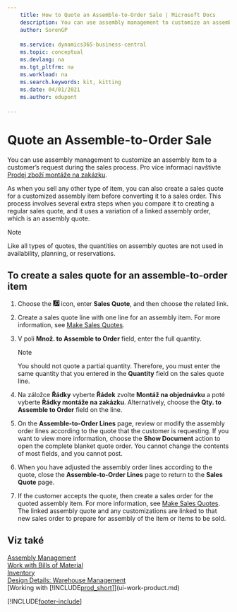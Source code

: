 ```yaml
---
    title: How to Quote an Assemble-to-Order Sale | Microsoft Docs
    description: You can use assembly management to customize an assembly item to a customer’s request during the sales process.
    author: SorenGP

    ms.service: dynamics365-business-central
    ms.topic: conceptual
    ms.devlang: na
    ms.tgt_pltfrm: na
    ms.workload: na
    ms.search.keywords: kit, kitting
    ms.date: 04/01/2021
    ms.author: edupont

---
```

# Quote an Assemble-to-Order Sale
You can use assembly management to customize an assembly item to a customer’s request during the sales process. Pro více informací navštivte [Prodej zboží montáže na zakázku](assembly-how-to-sell-items-assembled-to-order.md).

As when you sell any other type of item, you can also create a sales quote for a customized assembly item before converting it to a sales order. This process involves several extra steps when you compare it to creating a regular sales quote, and it uses a variation of a linked assembly order, which is an assembly quote.

> [!NOTE]  
> Like all types of quotes, the quantities on assembly quotes are not used in availability, planning, or reservations.

## To create a sales quote for an assemble-to-order item
1. Choose the ![Lightbulb that opens the Tell Me feature](media/ui-search/search_small.png "Tell me what you want to do") icon, enter **Sales Quote**, and then choose the related link.
2. Create a sales quote line with one line for an assembly item. For more information, see [Make Sales Quotes](sales-how-make-offers.md).
3. V poli **Množ. to Assemble to Order** field, enter the full quantity.

   > [!NOTE]  
   > You should not quote a partial quantity. Therefore, you must enter the same quantity that you entered in the **Quantity** field on the sales quote line.

4. Na záložce **Řádky** vyberte **Řádek** zvolte **Montáž na objednávku** a poté vyberte **Řádky montáže na zakázku**. Alternatively, choose the **Qty. to Assemble to Order** field on the line.
5. On the **Assemble-to-Order Lines** page, review or modify the assembly order lines according to the quote that the customer is requesting. If you want to view more information, choose the **Show Document** action to open the complete blanket quote order. You cannot change the contents of most fields, and you cannot post.
6. When you have adjusted the assembly order lines according to the quote, close the **Assemble-to-Order Lines** page to return to the **Sales Quote** page.
7. If the customer accepts the quote, then create a sales order for the quoted assembly item. For more information, see [Make Sales Quotes](sales-how-make-offers.md). The linked assembly quote and any customizations are linked to that new sales order to prepare for assembly of the item or items to be sold.

## Viz také
[Assembly Management](assembly-assemble-items.md)  
[Work with Bills of Material](inventory-how-work-BOMs.md)  
[Inventory](inventory-manage-inventory.md)  
[Design Details: Warehouse Management](design-details-warehouse-management.md)  
[Working with [!INCLUDE[prod_short](includes/prod_short.md)]](ui-work-product.md)


[!INCLUDE[footer-include](includes/footer-banner.md)]